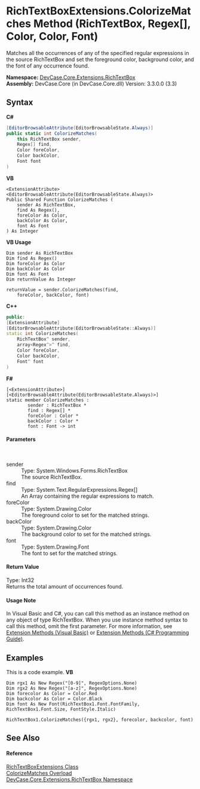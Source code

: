 # RichTextBoxExtensions.ColorizeMatches Method (RichTextBox, Regex[], Color, Color, Font)
 

Matches all the occurrences of any of the specified regular expressions in the source RichTextBox and set the foreground color, background color, and the font of any occurrence found.

**Namespace:**&nbsp;<a href="N_DevCase_Core_Extensions_RichTextBox">DevCase.Core.Extensions.RichTextBox</a><br />**Assembly:**&nbsp;DevCase.Core (in DevCase.Core.dll) Version: 3.3.0.0 (3.3)

## Syntax

**C#**<br />
``` C#
[EditorBrowsableAttribute(EditorBrowsableState.Always)]
public static int ColorizeMatches(
	this RichTextBox sender,
	Regex[] find,
	Color foreColor,
	Color backColor,
	Font font
)
```

**VB**<br />
``` VB
<ExtensionAttribute>
<EditorBrowsableAttribute(EditorBrowsableState.Always)>
Public Shared Function ColorizeMatches ( 
	sender As RichTextBox,
	find As Regex(),
	foreColor As Color,
	backColor As Color,
	font As Font
) As Integer
```

**VB Usage**<br />
``` VB Usage
Dim sender As RichTextBox
Dim find As Regex()
Dim foreColor As Color
Dim backColor As Color
Dim font As Font
Dim returnValue As Integer

returnValue = sender.ColorizeMatches(find, 
	foreColor, backColor, font)
```

**C++**<br />
``` C++
public:
[ExtensionAttribute]
[EditorBrowsableAttribute(EditorBrowsableState::Always)]
static int ColorizeMatches(
	RichTextBox^ sender, 
	array<Regex^>^ find, 
	Color foreColor, 
	Color backColor, 
	Font^ font
)
```

**F#**<br />
``` F#
[<ExtensionAttribute>]
[<EditorBrowsableAttribute(EditorBrowsableState.Always)>]
static member ColorizeMatches : 
        sender : RichTextBox * 
        find : Regex[] * 
        foreColor : Color * 
        backColor : Color * 
        font : Font -> int 

```


#### Parameters
&nbsp;<dl><dt>sender</dt><dd>Type: System.Windows.Forms.RichTextBox<br />The source RichTextBox.</dd><dt>find</dt><dd>Type: System.Text.RegularExpressions.Regex[]<br />An Array containing the regular expressions to match.</dd><dt>foreColor</dt><dd>Type: System.Drawing.Color<br />The foreground color to set for the matched strings.</dd><dt>backColor</dt><dd>Type: System.Drawing.Color<br />The background color to set for the matched strings.</dd><dt>font</dt><dd>Type: System.Drawing.Font<br />The font to set for the matched strings.</dd></dl>

#### Return Value
Type: Int32<br />Returns the total amount of occurrences found.

#### Usage Note
In Visual Basic and C#, you can call this method as an instance method on any object of type RichTextBox. When you use instance method syntax to call this method, omit the first parameter. For more information, see <a href="https://docs.microsoft.com/dotnet/visual-basic/programming-guide/language-features/procedures/extension-methods">Extension Methods (Visual Basic)</a> or <a href="https://docs.microsoft.com/dotnet/csharp/programming-guide/classes-and-structs/extension-methods">Extension Methods (C# Programming Guide)</a>.

## Examples
This is a code example. 
**VB**<br />
``` VB
Dim rgx1 As New Regex("[0-9]", RegexOptions.None)
Dim rgx2 As New Regex("[a-z]", RegexOptions.None)
Dim forecolor As Color = Color.Red
Dim backcolor As Color = Color.Black
Dim font As New Font(RichTextBox1.Font.FontFamily, RichTextBox1.Font.Size, FontStyle.Italic)

RichTextBox1.ColorizeMatches({rgx1, rgx2}, forecolor, backcolor, font)
```


## See Also


#### Reference
<a href="T_DevCase_Core_Extensions_RichTextBox_RichTextBoxExtensions">RichTextBoxExtensions Class</a><br /><a href="Overload_DevCase_Core_Extensions_RichTextBox_RichTextBoxExtensions_ColorizeMatches">ColorizeMatches Overload</a><br /><a href="N_DevCase_Core_Extensions_RichTextBox">DevCase.Core.Extensions.RichTextBox Namespace</a><br />